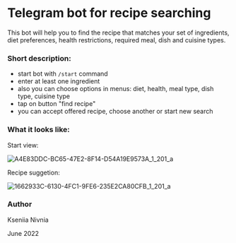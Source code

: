 # Telegram bot for recipe searching

This bot will help you to find the recipe that matches your set of ingredients,  diet preferences, health restrictions, required meal, dish and cuisine types.

### Short description:
- start bot with `/start` command
- enter at least one ingredient
- also you can choose options in menus: diet, health, meal type, dish type, cuisine type
- tap on button "find recipe"
- you can accept offered recipe, choose another or start new search

### What it looks like:

Start view:


![A4E83DDC-BC65-47E2-8F14-D54A19E9573A_1_201_a](https://user-images.githubusercontent.com/101121921/226366437-a4c4738b-a693-4138-9ccf-e4ecfb1ea81d.jpeg)

Recipe suggetion:


![1662933C-6130-4FC1-9FE6-235E2CA80CFB_1_201_a](https://user-images.githubusercontent.com/101121921/226366450-a9990582-662f-426a-a76b-1c35e10f1406.jpeg)


### Author

Kseniia Nivnia

June 2022
